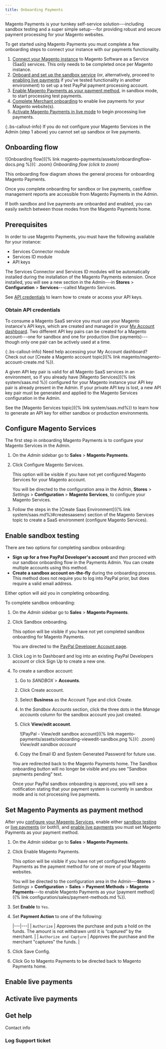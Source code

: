 ```yaml
---
title: Onboarding Payments
---
```


Magento Payments is your turnkey self-service solution---including sandbox testing and a super simple setup---for providing robust and secure payment processing for your Magento websites.

To get started using Magento Payments you must complete a few onboarding steps to connect your instance with our payments functionality.

1. [Connect your Magento instance](#configure-magento-services) to Magento Software as a Service (SaaS) services. This only needs to be completed once per Magento instance.
1. [Onboard and set up the sandbox service](#enable-sandbox-testing) (or, alternatively, proceed to [enabling live payments](#enable-live-payments) if you've tested functionality in another environment) to set up a test PayPal payment processing account.
1. [Enable Magento Payments as your payment method](#set-magento-payments-as-payment-method), in sandbox mode, to start processing test payments.
1. [Complete Merchant onboarding](#enable-live-payments) to enable live payments for your Magento website(s).
1. [Activate Magento Payments in live mode](#activate-live-payments) to begin processing live payments.

{:.bs-callout-info}
If you do not configure your Magento Services in the Admin (step 1 above) you cannot set up sandbox or live payments.

## Onboarding flow

![Onboarding flow]({% link magento-payments/assets/onboardingflow-docs.png %}){: .zoom}
_Onboarding flow (click to zoom)_

This onboarding flow diagram shows the general process for onboarding Magento Payments.

Once you complete onboarding for sandbox or live payments, cashflow management reports are accessible from Magento Payments in the Admin.

If both sandbox and live payments are onboarded and enabled, you can easily switch between those modes from the Magento Payments home.

## Prerequisites

In order to use Magento Payments, you must have the following available for your instance:

* Services Connector module
* Services ID module
* API keys

The Services Connector and Services ID modules will be automatically installed during the installation of the Magento Payments extension. Once installed, you will see a new section in the Admin---in **Stores** > **Configuration** > **Services**---called Magento Services.

See [API credentials](#obtain-api-credentials) to learn how to create or access your API keys.

### Obtain API credentials

To consume a Magento SaaS service you must use your Magento instance's API keys, which are created and managed in your [My Account dashboard](https://account.magento.com/customer/account/login). Two different API key pairs can be created for a Magento account---one for sandbox and one for production (live payments)---though only one pair can be actively used at a time.

{:.bs-callout-info}
Need help accessing your My Account dashboard? Check out our [Create a Magento account topic]({% link magento/magento-account-create.md %}).

A given API key pair is valid for all Magento SaaS services in an environment, so if you already have [Magento Services]({% link system/saas.md %}) configured for your Magento instance your API key pair is already present in the Admin. If your private API key is lost, a new API key pair must be generated and applied to the Magento Services configuration in the Admin.

See the [Magento Services topic]({% link system/saas.md%}) to learn how to generate an API key for either sandbox or production environments.

## Configure Magento Services

The first step in onboarding Magento Payments is to configure your Magento Services in the Admin.

1. On the _Admin_ sidebar go to **Sales** > **Magento Payments**.
1. Click <span class="btn">Configure Magento Services</span>.

   This option will be visible if you have not yet configured Magento Services for your Magento account.

   You will be directed to the configuration area in the Admin, **Stores** > _Settings_ > **Configuration** > **Magento Services**, to configure your Magento Services.

1. Follow the steps in the [Create Saas Environment]({% link system/saas.md%}#createsaasenv) section of the Magento Services topic to create a SaaS environment (configure Magento Services).

## Enable sandbox testing

There are two options for completing sandbox onboarding:

* **Sign up for a free PayPal Developer's account** and _then_ proceed with our sandbox onboarding flow in the Payments Admin. You can create multiple accounts using this method.
* **Create a sandbox account on-the-fly** during the onboarding process. This method does not require you to log into PayPal prior, but does require a valid email address.

Either option will aid you in completing onboarding.

To complete sandbox onboarding:

1. On the _Admin_ sidebar go to **Sales** > **Magento Payments**.
1. Click <span class="btn">Sandbox onboarding</span>.

   This option will be visible if you have not yet completed sandbox onboarding for Magento Payments.

   You are directed to the [PayPal Developer Account page](https://developer.paypal.com/developer/accounts/).

1. Click <span class="btn">Log in to Dashboard</span> and log into an existing PayPal Developers account or click <span class="btn">Sign Up</span> to create a new one.
1. To create a sandbox account:
   1. Go to _SANDBOX_ > **Accounts**.
   1. Click <span class="btn">Create account</span>.
   1. Select **Business** as the Account Type and click <span class="btn">Create</span>.
   1. In the _Sandbox Accounts_ section, click the three dots in the _Manage accounts_ column for the sandbox account you just created.
   1. Click **View/edit account**.

      ![PayPal - View/edit sandbox account]({% link magento-payments/assets/onboarding-viewedit-sandbox.png %}){: .zoom}
      _View/edit sandbox account_

   1. Copy the Email ID and System Generated Password for future use.

   You are redirected back to the Magento Payments home. The <span class="btn">Sandbox onboarding</span> button will no longer be visible and you see "Sandbox payments pending" text.

   Once your PayPal sandbox onboarding is approved, you will see a notification stating that your payment system is currently in sandbox mode and is not processing live payments.

## Set Magento Payments as payment method

After you [configure your Magento Services](#configure-magento-services), enable either [sandbox testing](#enable-sandbox-testing) or [live payments](#enable-live-payments) (or both!), and [enable live payments](#enable-live-payments) you must set Magento Payments as your payment method.

1. On the _Admin_ sidebar go to **Sales** > **Magento Payments**.
1. Click <span class="btn">Enable Magento Payments</span>.

   This option will be visible if you have not yet configured Magento Payments as the payment method for one or more of your Magento websites.

   You will be directed to the configuration area in the Admin---**Stores** > _Settings_ > **Configuration** > **Sales** > **Payment Methods** > **Magento Payments**---to enable Magento Payments as your [payment method]({% link configuration/sales/payment-methods.md %}).

1. Set **Enable** to `Yes`.
1. Set **Payment Action** to one of the following:

   |---|---|
   | `Authorize`  |  Approves the purchase and puts a hold on the funds. The amount is not withdrawn until it is “captured” by the merchant. |
   | `Authorize and Capture`  | Approves the purchase and the merchant "captures" the funds. |

1. Click <span class="btn">Save Config</span>.
1. Click <span class="btn">Go to Magento Payments</span> to be directed back to Magento Payments home.

## Enable live payments

## Activate live payments

## Get help

Contact info

### Log Support ticket